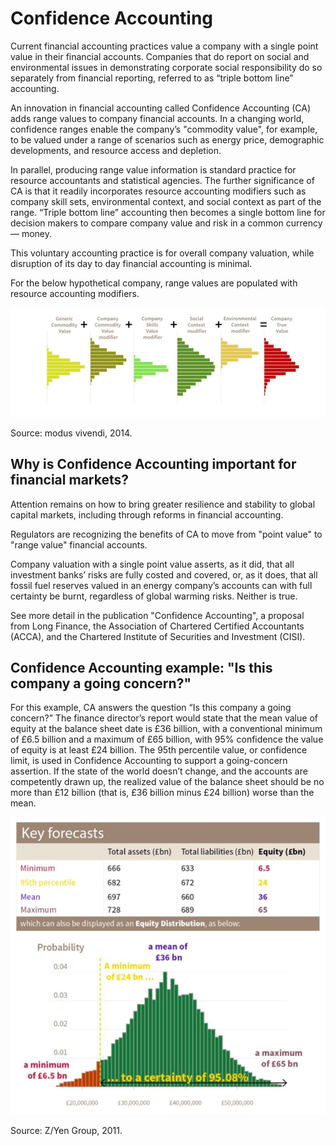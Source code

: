 # Confidence Accounting

Current financial accounting practices value a company with a single point value in their financial accounts. Companies that do report on social and environmental issues in demonstrating corporate social responsibility do so separately from financial reporting, referred to as “triple bottom line” accounting.

An innovation in financial accounting called Confidence Accounting (CA) adds range values to company financial accounts. In a changing world, confidence ranges enable the company’s "commodity value", for example, to be valued under a range of scenarios such as energy price, demographic developments, and resource access and depletion.

In parallel, producing range value information is standard practice for resource accountants and statistical agencies. The further significance of CA is that it readily incorporates resource accounting modifiers such as company skill sets, environmental context, and social context as part of the range. “Triple bottom line” accounting then becomes a single bottom line for decision makers to compare company value and risk in a common currency — money.

This voluntary accounting practice is for overall company valuation, while disruption of its day to day financial accounting is minimal. 

For the below hypothetical company, range values are populated with resource accounting modifiers. 

![](/assets/confidence-1.png)

Source: modus vivendi, 2014.

## Why is Confidence Accounting important for financial markets?

Attention remains on how to bring greater resilience and stability to global capital markets, including through reforms in financial accounting.

Regulators are recognizing the benefits of CA to move from "point value" to "range value" financial accounts.

Company valuation with a single point value asserts, as it did, that all investment banks’ risks are fully costed and covered, or, as it does, that all fossil fuel reserves valued in an energy company’s accounts can with full certainty be burnt, regardless of global warming risks. Neither is true.

See more detail in the publication "Confidence Accounting", a proposal from Long Finance, the Association of Chartered Certified Accountants (ACCA), and the Chartered Institute of Securities and Investment (CISI).

## Confidence Accounting example: "Is this company a going concern?"

For this example, CA answers the question “Is this company a going concern?” The finance director’s report would state that the mean value of equity at the balance sheet date is £36 billion, with a conventional minimum of £6.5 billion and a maximum of £65 billion, with 95% confidence the value of equity is at least £24 billion. The 95th percentile value, or confidence limit, is used in Confidence Accounting to support a going-concern assertion. If the state of the world doesn’t change, and the accounts are competently drawn up, the realized value of the balance sheet should be no more than £12 billion (that is, £36 billion minus £24 billion) worse than the mean. 

![](/assets/confidence-2.png)

Source: Z/Yen Group, 2011.

